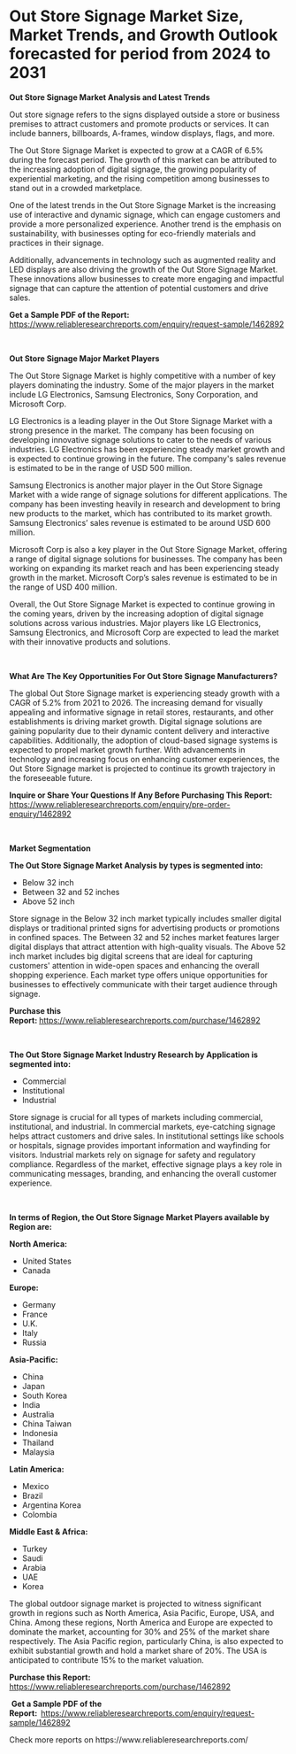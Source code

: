 <p><h1>Out Store Signage Market Size, Market Trends, and Growth Outlook forecasted for period from 2024 to 2031</h1></p><p><strong>Out Store Signage Market Analysis and Latest Trends</strong></p>
<p><p>Out store signage refers to the signs displayed outside a store or business premises to attract customers and promote products or services. It can include banners, billboards, A-frames, window displays, flags, and more.</p><p>The Out Store Signage Market is expected to grow at a CAGR of 6.5% during the forecast period. The growth of this market can be attributed to the increasing adoption of digital signage, the growing popularity of experiential marketing, and the rising competition among businesses to stand out in a crowded marketplace.</p><p>One of the latest trends in the Out Store Signage Market is the increasing use of interactive and dynamic signage, which can engage customers and provide a more personalized experience. Another trend is the emphasis on sustainability, with businesses opting for eco-friendly materials and practices in their signage.</p><p>Additionally, advancements in technology such as augmented reality and LED displays are also driving the growth of the Out Store Signage Market. These innovations allow businesses to create more engaging and impactful signage that can capture the attention of potential customers and drive sales.</p></p>
<p><strong>Get a Sample PDF of the Report:&nbsp;</strong> <a href="https://www.reliableresearchreports.com/enquiry/request-sample/1462892">https://www.reliableresearchreports.com/enquiry/request-sample/1462892</a></p>
<p>&nbsp;</p>
<p><strong>Out Store Signage Major Market Players</strong></p>
<p><p>The Out Store Signage Market is highly competitive with a number of key players dominating the industry. Some of the major players in the market include LG Electronics, Samsung Electronics, Sony Corporation, and Microsoft Corp. </p><p>LG Electronics is a leading player in the Out Store Signage Market with a strong presence in the market. The company has been focusing on developing innovative signage solutions to cater to the needs of various industries. LG Electronics has been experiencing steady market growth and is expected to continue growing in the future. The company's sales revenue is estimated to be in the range of USD 500 million.</p><p>Samsung Electronics is another major player in the Out Store Signage Market with a wide range of signage solutions for different applications. The company has been investing heavily in research and development to bring new products to the market, which has contributed to its market growth. Samsung Electronics’ sales revenue is estimated to be around USD 600 million.</p><p>Microsoft Corp is also a key player in the Out Store Signage Market, offering a range of digital signage solutions for businesses. The company has been working on expanding its market reach and has been experiencing steady growth in the market. Microsoft Corp’s sales revenue is estimated to be in the range of USD 400 million.</p><p>Overall, the Out Store Signage Market is expected to continue growing in the coming years, driven by the increasing adoption of digital signage solutions across various industries. Major players like LG Electronics, Samsung Electronics, and Microsoft Corp are expected to lead the market with their innovative products and solutions.</p></p>
<p>&nbsp;</p>
<p><strong>What Are The Key Opportunities For Out Store Signage Manufacturers?</strong></p>
<p><p>The global Out Store Signage market is experiencing steady growth with a CAGR of 5.2% from 2021 to 2026. The increasing demand for visually appealing and informative signage in retail stores, restaurants, and other establishments is driving market growth. Digital signage solutions are gaining popularity due to their dynamic content delivery and interactive capabilities. Additionally, the adoption of cloud-based signage systems is expected to propel market growth further. With advancements in technology and increasing focus on enhancing customer experiences, the Out Store Signage market is projected to continue its growth trajectory in the foreseeable future.</p></p>
<p><strong>Inquire or Share Your Questions If Any Before Purchasing This Report:</strong> <a href="https://www.reliableresearchreports.com/enquiry/pre-order-enquiry/1462892">https://www.reliableresearchreports.com/enquiry/pre-order-enquiry/1462892</a></p>
<p>&nbsp;</p>
<p><strong>Market Segmentation</strong></p>
<p><strong>The Out Store Signage Market Analysis by types is segmented into:</strong></p>
<p><ul><li>Below 32 inch</li><li>Between 32 and 52 inches</li><li>Above 52 inch</li></ul></p>
<p><p>Store signage in the Below 32 inch market typically includes smaller digital displays or traditional printed signs for advertising products or promotions in confined spaces. The Between 32 and 52 inches market features larger digital displays that attract attention with high-quality visuals. The Above 52 inch market includes big digital screens that are ideal for capturing customers' attention in wide-open spaces and enhancing the overall shopping experience. Each market type offers unique opportunities for businesses to effectively communicate with their target audience through signage.</p></p>
<p><strong>Purchase this Report:&nbsp;</strong><a href="https://www.reliableresearchreports.com/purchase/1462892">https://www.reliableresearchreports.com/purchase/1462892</a></p>
<p>&nbsp;</p>
<p><strong>The Out Store Signage Market Industry Research by Application is segmented into:</strong></p>
<p><ul><li>Commercial</li><li>Institutional</li><li>Industrial</li></ul></p>
<p><p>Store signage is crucial for all types of markets including commercial, institutional, and industrial. In commercial markets, eye-catching signage helps attract customers and drive sales. In institutional settings like schools or hospitals, signage provides important information and wayfinding for visitors. Industrial markets rely on signage for safety and regulatory compliance. Regardless of the market, effective signage plays a key role in communicating messages, branding, and enhancing the overall customer experience.</p></p>
<p>&nbsp;</p>
<p><strong>In terms of Region, the Out Store Signage Market Players available by Region are:</strong></p>
<p>
    <p> <strong> North America: </strong>
        <ul>
            <li>United States</li>
            <li>Canada</li>
        </ul>
        </p> 
    <p> <strong> Europe: </strong>
        <ul>
            <li>Germany</li>
            <li>France</li>
            <li>U.K.</li>
            <li>Italy</li>
            <li>Russia</li>
        </ul>
        </p> 
    <p> <strong> Asia-Pacific: </strong>
        <ul>
            <li>China</li>
            <li>Japan</li>
            <li>South Korea</li>
            <li>India</li>
            <li>Australia</li>
            <li>China Taiwan</li>
            <li>Indonesia</li>
            <li>Thailand</li>
            <li>Malaysia</li>
        </ul>
        </p> 
    <p> <strong> Latin America: </strong>
        <ul>
            <li>Mexico</li>
            <li>Brazil</li>
            <li>Argentina Korea</li>
            <li>Colombia</li>
        </ul>
        </p> 
    <p> <strong> Middle East & Africa: </strong>
        <ul>
            <li>Turkey</li>
            <li>Saudi</li>
            <li>Arabia</li>
            <li>UAE</li>
            <li>Korea</li>
        </ul>
    </p>
    </p>
<p><p>The global outdoor signage market is projected to witness significant growth in regions such as North America, Asia Pacific, Europe, USA, and China. Among these regions, North America and Europe are expected to dominate the market, accounting for 30% and 25% of the market share respectively. The Asia Pacific region, particularly China, is also expected to exhibit substantial growth and hold a market share of 20%. The USA is anticipated to contribute 15% to the market valuation.</p></p>
<p><strong>Purchase this Report: </strong><a href="https://www.reliableresearchreports.com/purchase/1462892">https://www.reliableresearchreports.com/purchase/1462892</a></p>
<p>&nbsp;<strong>Get a Sample PDF of the Report:&nbsp;&nbsp;</strong><a href="https://www.reliableresearchreports.com/enquiry/request-sample/1462892">https://www.reliableresearchreports.com/enquiry/request-sample/1462892</a></p>
<p><strong></strong></p>
<p>Check more reports on https://www.reliableresearchreports.com/</p>